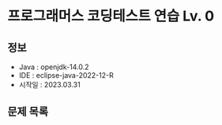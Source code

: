 # 프로그래머스 코딩테스트 연습 Lv. 0

## 정보
 - Java : openjdk-14.0.2
 - IDE : eclipse-java-2022-12-R
 - 시작일 : 2023.03.31

## 문제 목록
